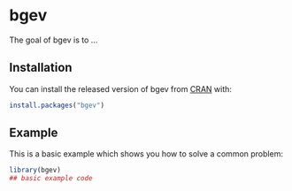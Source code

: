 
# bgev

<!-- badges: start -->
<!-- badges: end -->

The goal of bgev is to ...

## Installation

You can install the released version of bgev from [CRAN](https://CRAN.R-project.org) with:

``` r
install.packages("bgev")
```

## Example

This is a basic example which shows you how to solve a common problem:

``` r
library(bgev)
## basic example code
```

